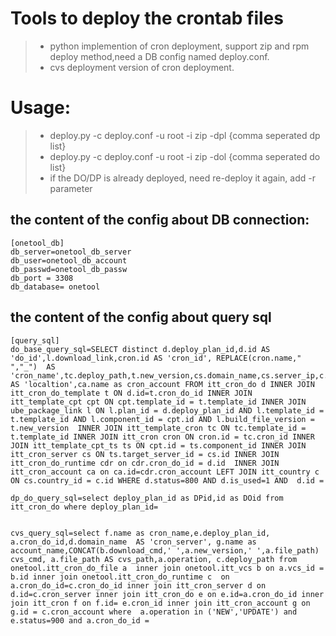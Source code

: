 Tools to deploy the crontab files
=======================================
>- python implemention of cron deployment, support zip and rpm deploy method,need a DB config named deploy.conf.
>- cvs deployment version of cron deployment.

Usage:
=========================================
>- deploy.py -c deploy.conf -u root -i zip -dpl {comma seperated dp list}
>- deploy.py -c deploy.conf -u root -i zip -dol {comma seperated do list}
>- if the DO/DP is already deployed, need re-deploy it again, add -r parameter


## the content of the config about DB connection:
```
[onetool_db]
db_server=onetool_db_server
db_user=onetool_db_account
db_passwd=onetool_db_passw
db_port = 3308
db_database= onetool
```

## the content of the config about query sql 
```
[query_sql]
do_base_query_sql=SELECT distinct d.deploy_plan_id,d.id AS 'do_id',l.download_link,cron.id AS 'cron_id', REPLACE(cron.name," ","_")  AS 'cron_name',tc.deploy_path,t.new_version,cs.domain_name,cs.server_ip,c.name AS 'localtion',ca.name as cron_account FROM itt_cron_do d INNER JOIN itt_cron_do_template t ON d.id=t.cron_do_id INNER JOIN itt_template_cpt cpt ON cpt.template_id = t.template_id INNER JOIN ube_package_link l ON l.plan_id = d.deploy_plan_id AND l.template_id = t.template_id AND l.component_id = cpt.id AND l.build_file_version = t.new_version  INNER JOIN itt_template_cron tc ON tc.template_id = t.template_id INNER JOIN itt_cron cron ON cron.id = tc.cron_id INNER JOIN itt_template_cpt_ts ts ON cpt.id = ts.component_id INNER JOIN itt_cron_server cs ON ts.target_server_id = cs.id INNER JOIN itt_cron_do_runtime cdr on cdr.cron_do_id = d.id  INNER JOIN itt_cron_account ca on ca.id=cdr.cron_account LEFT JOIN itt_country c ON cs.country_id = c.id WHERE d.status=800 AND d.is_used=1 AND  d.id =

dp_do_query_sql=select deploy_plan_id as DPid,id as DOid from itt_cron_do where deploy_plan_id=


cvs_query_sql=select f.name as cron_name,e.deploy_plan_id, a.cron_do_id,d.domain_name  AS 'cron_server', g.name as account_name,CONCAT(b.download_cmd,' ',a.new_version,' ',a.file_path) cvs_cmd, a.file_path AS cvs_path,a.operation, c.deploy_path from onetool.itt_cron_do_file a  inner join onetool.itt_vcs b on a.vcs_id = b.id inner join onetool.itt_cron_do_runtime c  on a.cron_do_id=c.cron_do_id inner join itt_cron_server d on d.id=c.cron_server inner join itt_cron_do e on e.id=a.cron_do_id inner join itt_cron f on f.id= e.cron_id inner join itt_cron_account g on g.id = c.cron_account where  a.operation in ('NEW','UPDATE') and  e.status=900 and a.cron_do_id =
```
